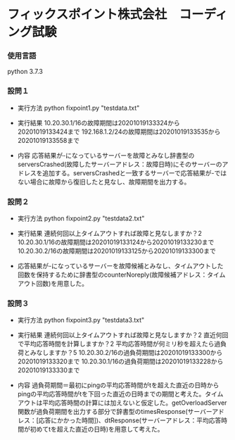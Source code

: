 # フィックスポイント株式会社　コーディング試験
### 使用言語
python 3.7.3

### 設問１
* 実行方法  python fixpoint1.py "testdata.txt"

* 実行結果
10.20.30.1/16の故障期間は20201019133324から20201019133424まで
192.168.1.2/24の故障期間は20201019133535から20201019133558まで

* 内容
応答結果が-になっているサーバーを故障とみなし辞書型のserversCrashed(故障したサーバーアドレス：故障日時)にそのサーバーのアドレスを追加する。serversCrashedと一致するサーバーで応答結果が-ではない場合に故障から復旧したと見なし、故障期間を出力する。

### 設問２
* 実行方法
python fixpoint2.py "testdata2.txt"

* 実行結果
連続何回以上タイムアウトすれば故障と見なしますか？2
10.20.30.1/16の故障期間は20201019133124から20201019133230まで
10.20.30.2/16の故障期間は20201019133125から20201019133300まで

* 応答結果が-になっているサーバーを故障候補とみなし、タイムアウトした回数を保持するために辞書型のcounterNoreply(故障候補アドレス：タイムアウト回数)を用意した。

### 設問３
* 実行方法
python fixpoint3.py "testdata3.txt"

* 実行結果
連続何回以上タイムアウトすれば故障と見なしますか？2
直近何回で平均応答時間を計算しますか？2
平均応答時間が何ミリ秒を超えたら過負荷とみなしますか？5
10.20.30.2/16の過負荷期間は20201019133300から20201019133320まで
10.20.30.1/16の過負荷期間は20201019133228から20201019133330まで

* 内容
過負荷期間＝最初にpingの平均応答時間がtを超えた直近の日時からpingの平均応答時間がtを下回った直近の日時までの期間と考えた。タイムアウトは平均応答時間の計算には加えないと仮定した。getOverloadServer関数が過負荷期間を出力する部分で辞書型のtimesResponse(サーバーアドレス：[応答にかかった時間])、dtResponse(サーバーアドレス：平均応答時間が初めてtを超えた直近の日時)を用意して考えた。
